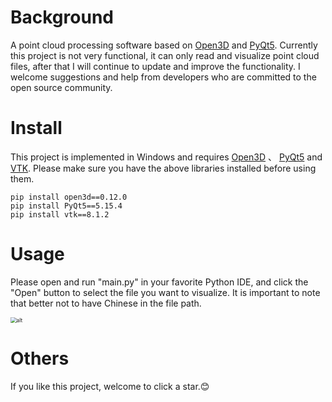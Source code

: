 # Background

A point cloud processing software based on [Open3D](http://www.open3d.org/) and [PyQt5](https://pypi.org/project/PyQt5/). Currently this project is not very functional, it can only read and visualize point cloud files, after that I will continue to update and improve the functionality. I welcome suggestions and help from developers who are committed to the open source community.

# Install

This project is implemented in Windows and requires [Open3D](http://www.open3d.org/) 、 [PyQt5](https://pypi.org/project/PyQt5/) and [VTK](https://vtk.org/). Please make sure you have the above libraries installed before using them.

```
pip install open3d==0.12.0
pip install PyQt5==5.15.4
pip install vtk==8.1.2
```

# Usage

Please open and run "main.py" in your favorite Python IDE, and click the "Open" button to select the file you want to visualize. It is important to note that better not to have Chinese in the file path.

<img src="C:\Users\Liu\Desktop\pointcloudAPP\APP.png" alt="alt" style="zoom:60%;" />

# Others

If you like this project, welcome to click a star.:blush:
